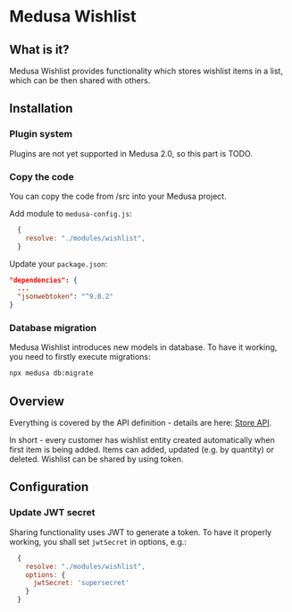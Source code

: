 # Medusa Wishlist

## What is it?

Medusa Wishlist provides functionality which stores wishlist items in a list, which can be then shared with others.

## Installation

### Plugin system

Plugins are not yet supported in Medusa 2.0, so this part is TODO.

### Copy the code

You can copy the code from /src into your Medusa project.

Add module to `medusa-config.js`:

```js
  {
    resolve: "./modules/wishlist",
  }
```

Update your `package.json`: 

```json
"dependencies": {
  ...
  "jsonwebtoken": "^9.0.2"
}
```

### Database migration

Medusa Wishlist introduces new models in database. To have it working, you need to firstly execute migrations:
```bash
npx medusa db:migrate
```

## Overview

Everything is covered by the API definition - details are here: [Store API](./docs/api.yaml).

In short - every customer has wishlist entity created automatically when first item is being added.
Items can added, updated (e.g. by quantity) or deleted.
Wishlist can be shared by using token.

## Configuration

### Update JWT secret

Sharing functionality uses JWT to generate a token. To have it properly working, you shall set `jwtSecret` in options, e.g.:
```js
  {
    resolve: "./modules/wishlist",
    options: {
      jwtSecret: 'supersecret'
    }
  }
```
